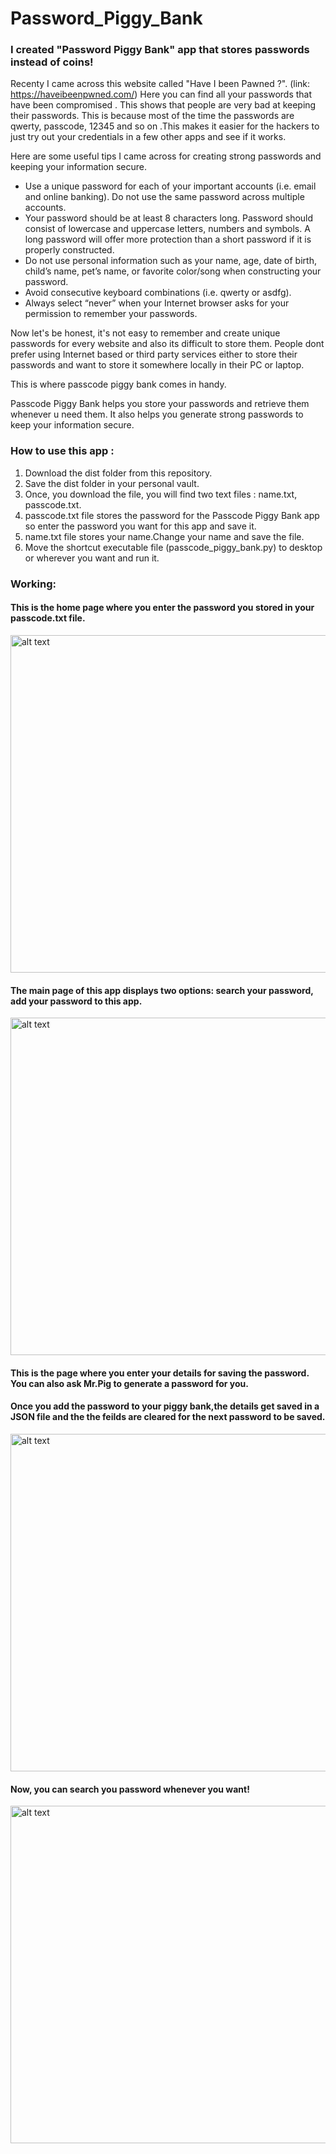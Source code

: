 # Password_Piggy_Bank
### I created "Password Piggy Bank" app that stores passwords instead of coins!

Recenty I came across this website called "Have I been Pawned ?". (link: https://haveibeenpwned.com/) 
Here you can find all your passwords that have been compromised . This shows that people are very bad at keeping their passwords. This is because most of the time the passwords are qwerty, passcode, 12345 and so on .This makes it easier for the hackers to just try out your credentials in a few other apps and see if it works.

Here are some useful tips I came across for creating strong passwords and keeping your information secure.

* Use a unique password for each of your important accounts (i.e. email and online banking). Do not use the same password across multiple accounts.
* Your password should be at least 8 characters long. Password should consist of lowercase and uppercase letters, numbers and symbols. A long password will offer more protection than a short password if it is properly constructed.
* Do not use personal information such as your name, age, date of birth, child’s name, pet’s name, or favorite color/song when constructing your password.
* Avoid consecutive keyboard combinations (i.e. qwerty or asdfg).
* Always select “never” when your Internet browser asks for your permission to remember your passwords.

Now let's be honest, it's not easy to remember and create unique passwords for every website and also its difficult to store them. People dont prefer using Internet based or third party services either to store their passwords and want to store it somewhere locally in their PC or laptop.

This is where passcode piggy bank comes in handy.

Passcode Piggy Bank helps you store your passwords and retrieve them whenever u need them. It also helps you generate strong passwords to keep your information secure.

### How to use this app :
1. Download the dist folder from this repository.
2. Save the dist folder in your personal vault.
3. Once, you download the file, you will find two text files : name.txt, passcode.txt.
4. passcode.txt file stores the password for the Passcode Piggy Bank app so enter the password you want for this app and save it.
5. name.txt file stores your name.Change your name and save the file.
6. Move the shortcut executable file (passcode_piggy_bank.py) to desktop or wherever you want and run it.

### Working:

#### This is the home page where you enter the password you stored in your passcode.txt file.


<img src="https://user-images.githubusercontent.com/76477365/120076984-c3bd8580-c0c5-11eb-9090-92771b23b572.jpg" style="center" alt="alt text" width="540px" height="540px" >


#### The main page of this app displays two options: search your password, add your password to this app.

<img src="https://user-images.githubusercontent.com/76477365/120076932-8bb64280-c0c5-11eb-8bb3-3b62115dd26b.jpg" style="center" alt="alt text" width="540px" height="540px" >

#### This is the page where you enter your details for saving the password. You can also ask Mr.Pig to generate a password for you.
#### Once you add the password to your piggy bank,the details get saved in a JSON file and the the feilds are cleared for the next password to be saved.

<img src="https://user-images.githubusercontent.com/76477365/120076938-91ac2380-c0c5-11eb-8428-27b1c57b9f3c.jpg" style="center" alt="alt text" width="800px" height="540px" >

#### Now, you can search you password whenever you want!


<img src="https://user-images.githubusercontent.com/76477365/120077022-e5b70800-c0c5-11eb-8af2-09eb88881f66.jpg" style="center" alt="alt text" width="800px" height="540px" >


